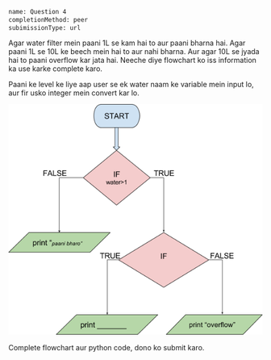 ```ngMeta
name: Question 4
completionMethod: peer
subimissionType: url
```

Agar water filter mein paani 1L se kam hai to aur paani bharna hai. Agar paani 1L se 10L ke beech mein hai to aur nahi bharna. Aur agar 10L se jyada hai to paani overflow kar jata hai. Neeche diye flowchart ko iss information ka use karke complete karo.

Paani ke level ke liye aap user se ek water naam ke variable mein input lo, aur fir usko integer mein convert kar lo.

![question 6 png](assets/question4-image1.png)

Complete flowchart aur python code, dono ko submit karo.
